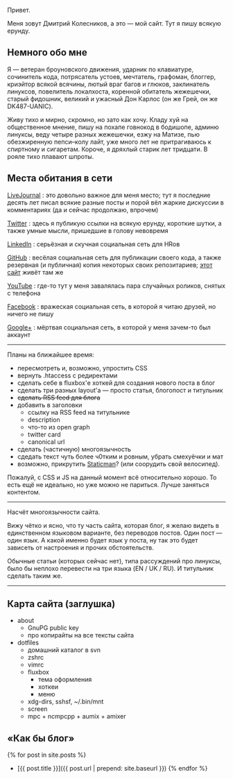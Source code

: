 ---
---

Привет.

Меня зовут Дмитрий Колесников, а это — мой сайт.
Тут я пишу всякую ерунду.

Немного обо мне
---------------

Я — ветеран броуновского движения, ударник по клавиатуре, сочинитель кода,
потрясатель устоев, мечтатель, графоман, блоггер, криэйтор всякой всячины,
лютый враг багов и глюков, заклинатель линуксов, повелитель локалхоста,
коренной обитатель жежешечки, старый фидошник, великий и ужасный
Дон Карлос (он же Грей, он же DK487-UANIC).

Живу тихо и мирно, скромно, но зато как хочу. Кладу хуй на общественное мнение,
пишу на похапе говнокод в бодишопе, админю линуксы,
веду четыре разных жежешечки, езжу на Матизе, пью обезжиренную пепси–колу лайт,
уже много лет не притрагиваюсь к спиртному и сигаретам.
Короче, я дряхлый старик лет тридцати. В рояле тихо плавают шпроты.

Места обитания в сети
---------------------

[LiveJournal](http://kastaneda.livejournal.com/)
:   это довольно важное для меня место;
    тут я последние десять лет писал всякие разные посты
    и порой вёл жаркие дискуссии в комментариях
    (да и сейчас продолжаю, впрочем)

[Twitter](http://twitter.com/kastaneda)
:   здесь я публикую ссылки на всякую ерунду, короткие шутки,
    а также умные мысли, пришедшие в голову невовремя

[LinkedIn](http://ua.linkedin.com/in/dk487)
:   серьёзная и скучная социальная сеть для HRов

[GitHub](http://github.com/kastaneda)
:   весёлая социальная сеть для публикации своего кода,
    а также резервная (и публичная) копия
    некоторых своих репозитариев;
    [этот сайт](webdev/this.html) живёт там же

[YouTube](http://www.youtube.com/user/bandacomua)
:   где-то тут у меня завалялась пара случайных роликов,
    снятых с телефона

[Facebook](http://www.facebook.com/dmytro.kolesnykov)
:   вражеская социальная сеть,
    в которой я читаю друзей, но ничего не пишу

[Google+](https://plus.google.com/101700868630803601700/about)
:   мёртвая социальная сеть, в которой у меня зачем-то был аккаунт

-----

Планы на ближайшее время:

 * пересмотреть и, возможно, упростить CSS
 * вернуть .htaccess с редиректами
 * сделать себе в fluxbox'е хоткей для создания нового поста в блог
 * сделать три разных layout'а — просто статья, блогопост и титульник
 * ~~сделать RSS feed для блога~~
 * добавить в заголовки
    - ссылку на RSS feed на титульнике
    - description
    - что-то из open graph
    - twitter card
    - canonical url
 * сделать (частичную) многоязычность
 * сдедать текст чуть более ч0тким и ровным, убрать смехуёчки и мат
 * возможно, прикрутить [Staticman](https://staticman.net/)?
   (или соорудить свой велосипед).

Пожалуй, с CSS и JS на данный момент всё относительно хорошо.
То есть ещё не идеально, но уже можно не париться.
Лучше заняться контентом.

-----

Насчёт многоязычности сайта.

Вижу чётко и ясно, что ту часть сайта, которая блог, я желаю видеть
в единственном языковом варианте, без переводов постов.
Один пост — один язык.  А какой именно будет язык у поста, ну так это
будет зависеть от настроения и прочих обстоятельств.

Обычные статьи (которых сейчас нет), типа рассуждений про линуксы,
было бы неплохо перевести на три языка (EN / UK / RU). И титульник
сделать таким же.

-----

Карта сайта (заглушка)
----------------------

 * about
    - GnuPG public key
    - про копирайты на все тексты сайта
 * dotfiles
    - домашний каталог в svn
    - zshrc
    - vimrc
    - fluxbox
        * тема оформления
        * хоткеи
        * меню
    - xdg-dirs, sshsf, ~/.bin/mnt
    - screen
    - mpc + ncmpcpp + aumix + amixer

«Как бы блог»
-------------

{% for post in site.posts %}
- [{{ post.title }}]({{ post.url | prepend: site.baseurl }})
{% endfor %}
